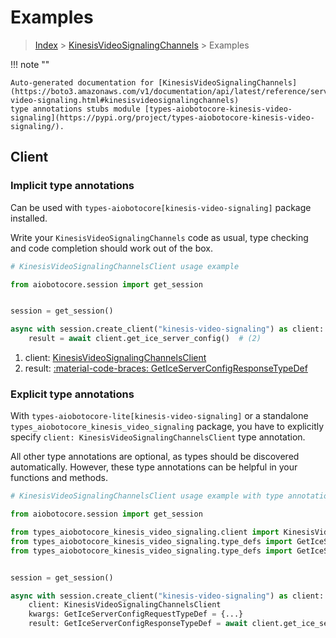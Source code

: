 # Examples

> [Index](../README.md) > [KinesisVideoSignalingChannels](./README.md) > Examples

!!! note ""

    Auto-generated documentation for [KinesisVideoSignalingChannels](https://boto3.amazonaws.com/v1/documentation/api/latest/reference/services/kinesis-video-signaling.html#kinesisvideosignalingchannels)
    type annotations stubs module [types-aiobotocore-kinesis-video-signaling](https://pypi.org/project/types-aiobotocore-kinesis-video-signaling/).

## Client

### Implicit type annotations

Can be used with `types-aiobotocore[kinesis-video-signaling]` package installed.

Write your `KinesisVideoSignalingChannels` code as usual,
type checking and code completion should work out of the box.



```python
# KinesisVideoSignalingChannelsClient usage example

from aiobotocore.session import get_session


session = get_session()

async with session.create_client("kinesis-video-signaling") as client:  # (1)
    result = await client.get_ice_server_config()  # (2)
```

1. client: [KinesisVideoSignalingChannelsClient](./client.md)
2. result: [:material-code-braces: GetIceServerConfigResponseTypeDef](./type_defs.md#geticeserverconfigresponsetypedef) 






### Explicit type annotations

With `types-aiobotocore-lite[kinesis-video-signaling]`
or a standalone `types_aiobotocore_kinesis_video_signaling` package, you have to explicitly specify
`client: KinesisVideoSignalingChannelsClient` type annotation.

All other type annotations are optional, as types should be discovered automatically.
However, these type annotations can be helpful in your functions and methods.


```python
# KinesisVideoSignalingChannelsClient usage example with type annotations

from aiobotocore.session import get_session

from types_aiobotocore_kinesis_video_signaling.client import KinesisVideoSignalingChannelsClient
from types_aiobotocore_kinesis_video_signaling.type_defs import GetIceServerConfigResponseTypeDef
from types_aiobotocore_kinesis_video_signaling.type_defs import GetIceServerConfigRequestTypeDef


session = get_session()

async with session.create_client("kinesis-video-signaling") as client:
    client: KinesisVideoSignalingChannelsClient
    kwargs: GetIceServerConfigRequestTypeDef = {...}
    result: GetIceServerConfigResponseTypeDef = await client.get_ice_server_config(**kwargs)
```




